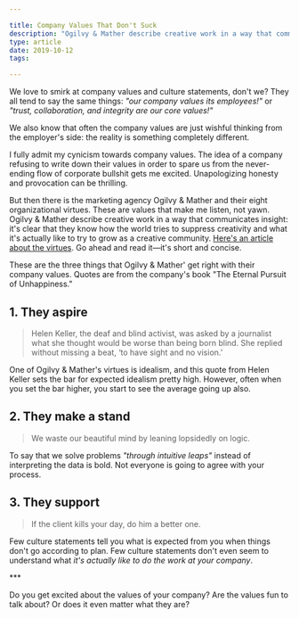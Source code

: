 ```yaml
---

title: Company Values That Don't Suck
description: "Ogilvy & Mather describe creative work in a way that communicates insight. They know how the world tries to suppress creativity and what it's actually like to try to grow as a creative community."
type: article
date: 2019-10-12
tags:

---
```


We love to smirk at company values and culture statements, don't we? They all tend to say the same things: *"our company values its employees!"* or *"trust, collaboration, and integrity are our core values!"*

We also know that often the company values are just wishful thinking from the employer's side: the reality is something completely different.

I fully admit my cynicism towards company values. The idea of a company refusing to write down their values in order to spare us from the never-ending flow of corporate bullshit gets me excited. Unapologizing honesty and provocation can be thrilling.

But then there is the marketing agency Ogilvy & Mather and their eight organizational virtues. These are values that make me listen, not yawn. Ogilvy & Mather describe creative work in a way that communicates insight: it's clear that they know how the world tries to suppress creativity and what it's actually like to try to grow as a creative community. [Here's an article about the virtues](https://fs.blog/2019/09/the-eternal-pursuit-of-unhappiness/). Go ahead and read it—it's short and concise.

These are the three things that Ogilvy & Mather' get right with their company values. Quotes are from the company's book "The Eternal Pursuit of Unhappiness."

## 1. They aspire

 > Helen Keller, the deaf and blind activist, was asked by a journalist what she thought would be worse than being born blind. She replied without missing a beat, ‘to have sight and no vision.’

One of Ogilvy & Mather's virtues is idealism, and this quote from Helen Keller sets the bar for expected idealism pretty high. However, often when you set the bar higher, you start to see the average going up also.

## 2. They make a stand

> We waste our beautiful mind by leaning lopsidedly on logic.

To say that we solve problems *"through intuitive leaps"* instead of interpreting the data is bold. Not everyone is going to agree with your process.

## 3. They support

> If the client kills your day, do him a better one.

Few culture statements tell you what is expected from you when things don't go according to plan. Few culture statements don't even seem to understand what *it's actually like to do the work at your company*.

\*\*\*

Do you get excited about the values of your company? Are the values fun to talk about? Or does it even matter what they are?
